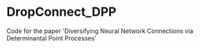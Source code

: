 # DropConnect_DPP
Code for the paper 'Diversifying Neural Network Connections via Determinantal Point Processes'
